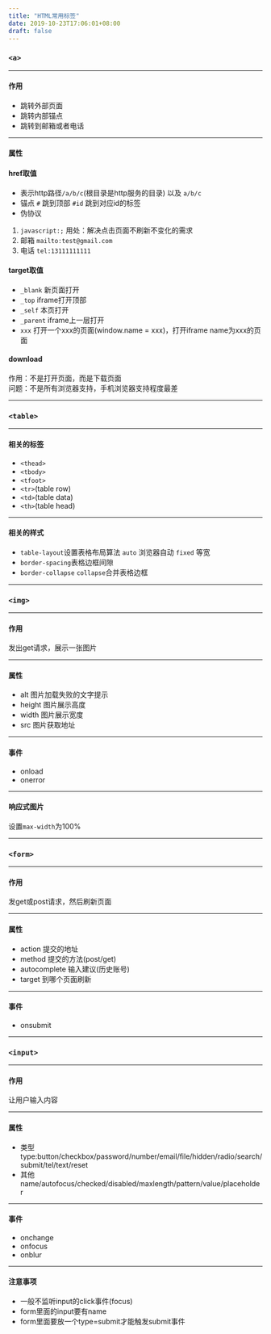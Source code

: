 ```yaml
---
title: "HTML常用标签"
date: 2019-10-23T17:06:01+08:00
draft: false
---
```


### `<a>`
***
#### 作用
- 跳转外部页面
- 跳转内部锚点
- 跳转到邮箱或者电话
***
#### 属性

#### href取值
- 表示http路径`/a/b/c`(根目录是http服务的目录) 以及  `a/b/c`<br>
- 锚点 `#` 跳到顶部 `#id` 跳到对应id的标签<br>
- 伪协议
1. `javascript:;` 用处：解决点击页面不刷新不变化的需求<br>
2. 邮箱 `mailto:test@gmail.com`
3. 电话 `tel:13111111111`

#### target取值
- `_blank` 新页面打开
- `_top` iframe打开顶部
- `_self` 本页打开
- `_parent` iframe上一层打开
- `xxx` 打开一个xxx的页面(window.name = xxx)，打开iframe name为xxx的页面

#### download
作用：不是打开页面，而是下载页面<br>
问题：不是所有浏览器支持，手机浏览器支持程度最差

***

### `<table>`
***
#### 相关的标签
- `<thead>`
- `<tbody>`
- `<tfoot>`
- `<tr>`(table row)
- `<td>`(table data)
- `<th>`(table head)
***
#### 相关的样式
- `table-layout`设置表格布局算法 `auto` 浏览器自动 `fixed` 等宽
- `border-spacing`表格边框间隙
- `border-collapse` `collapse`合并表格边框

***

### `<img>`
***
#### 作用
发出get请求，展示一张图片
***
#### 属性
- alt 图片加载失败的文字提示
- height 图片展示高度
- width 图片展示宽度
- src 图片获取地址
***
#### 事件
- onload
- onerror
***
#### 响应式图片
设置`max-width`为100%

***

### `<form>`
***
#### 作用
发get或post请求，然后刷新页面
***
#### 属性
- action 提交的地址
- method 提交的方法(post/get)
- autocomplete 输入建议(历史账号)
- target 到哪个页面刷新
***
#### 事件
- onsubmit

***

### `<input>`
***
#### 作用
让用户输入内容
***
#### 属性
- 类型 type:button/checkbox/password/number/email/file/hidden/radio/search/submit/tel/text/reset
- 其他 name/autofocus/checked/disabled/maxlength/pattern/value/placeholder
***
#### 事件
- onchange
- onfocus
- onblur
***
#### 注意事项
- 一般不监听input的click事件(focus)
- form里面的input要有name
- form里面要放一个type=submit才能触发submit事件
